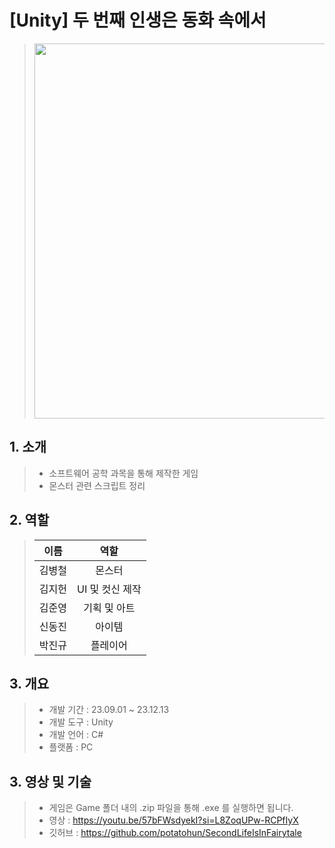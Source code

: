 # [Unity] 두 번째 인생은 동화 속에서

> <img src = "https://github.com/user-attachments/assets/3a95e36d-a3a2-4c9e-b7e5-5eb98ac646e9" width = "600">

## 1. 소개
> - 소프트웨어 공학 과목을 통해 제작한 게임
> - 몬스터 관련 스크립트 정리

## 2. 역할
> | 이름 | 역할 |
> |:---:|:---:|
> | 김병철 | 몬스터 |
> | 김지헌 | UI 및 컷신 제작 |
> | 김준영 | 기획 및 아트 |
> | 신동진 | 아이템 |
> | 박진규 | 플레이어 |

## 3. 개요
> - 개발 기간 : 23.09.01 ~ 23.12.13
> - 개발 도구 : Unity
> - 개발 언어 : C#
> - 플랫폼 : PC
## 3. 영상 및 기술
> - 게임은 Game 폴더 내의 .zip 파일을 통해 .exe 를 실행하면 됩니다.
> - 영상 : https://youtu.be/57bFWsdyekI?si=L8ZoqUPw-RCPfIyX
> - 깃허브 : https://github.com/potatohun/SecondLifeIsInFairytale
